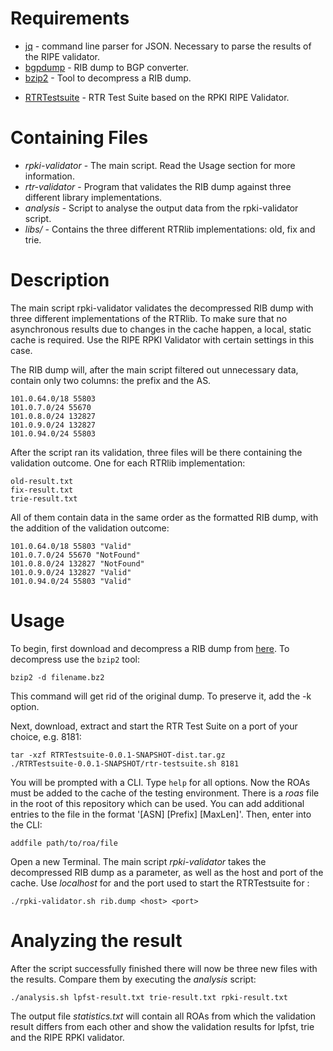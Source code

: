 # Requirements

* [jq](https://stedolan.github.io/jq/) - command line parser for JSON. Necessary to parse the results of the RIPE validator.
* [bgpdump](http://www.ris.ripe.net/source/bgpdump/) - RIB dump to BGP converter.
* [bzip2](http://bzip.org/) - Tool to decompress a RIB dump.
<!--* [rpki-validator-app](https://www.ripe.net/manage-ips-and-asns/resource-management/certification/tools-and-resources) - RIPE RPKI Validator.-->
* [RTRTestsuite](https://github.com/rtrlib/rtr-testsuite/releases/tag/0.0.1) - RTR Test Suite based on the RPKI RIPE Validator.


# Containing Files

- _rpki-validator_ - The main script. Read the Usage section for more information.
- _rtr-validator_ - Program that validates the RIB dump against three different library implementations.
- _analysis_ - Script to analyse the output data from the rpki-validator script.
- _libs/_ - Contains the three different RTRlib implementations: old, fix and trie.


# Description

The main script rpki-validator validates the decompressed RIB dump with three different implementations of the RTRlib. To make sure that no asynchronous results due to changes in the cache happen, a local, static cache is required. Use the RIPE RPKI Validator with certain settings in this case.

The RIB dump will, after the main script filtered out unnecessary data, contain only two columns: the prefix and the AS.

    101.0.64.0/18 55803
    101.0.7.0/24 55670
    101.0.8.0/24 132827
    101.0.9.0/24 132827
    101.0.94.0/24 55803

After the script ran its validation, three files will be there containing the validation outcome. One for each RTRlib implementation:

    old-result.txt
    fix-result.txt
    trie-result.txt

All of them contain data in the same order as the formatted RIB dump, with the addition of the validation outcome:

    101.0.64.0/18 55803 "Valid"
    101.0.7.0/24 55670 "NotFound"
    101.0.8.0/24 132827 "NotFound"
    101.0.9.0/24 132827 "Valid"
    101.0.94.0/24 55803 "Valid"


# Usage

To begin, first download and decompress a RIB dump from [here](http://archive.routeviews.org/bgpdata/).
To decompress use the `bzip2` tool:

    bzip2 -d filename.bz2

This command will get rid of the original dump. To preserve it, add the -k option.

Next, download, extract and start the RTR Test Suite on a port of your choice, e.g. 8181:

    tar -xzf RTRTestsuite-0.0.1-SNAPSHOT-dist.tar.gz
    ./RTRTestsuite-0.0.1-SNAPSHOT/rtr-testsuite.sh 8181

You will be prompted with a CLI. Type `help` for all options. Now the ROAs must be added to the cache of the testing environment. There is a _roas_ file in the root of this repository which can be used. You can add additional entries to the file in the format '\[ASN\] \[Prefix\] \[MaxLen\]'. Then, enter into the CLI:

    addfile path/to/roa/file

Open a new Terminal. The main script _rpki-validator_ takes the decompressed RIB dump as a parameter, as well as the host and port of the cache. Use _localhost_ for <host> and the port used to start the RTRTestsuite for <port>:

    ./rpki-validator.sh rib.dump <host> <port>


# Analyzing the result

After the script successfully finished there will now be three new files with the results. Compare them by executing the _analysis_ script:

    ./analysis.sh lpfst-result.txt trie-result.txt rpki-result.txt

The output file _statistics.txt_ will contain all ROAs from which the validation result differs from each other and show the validation results for lpfst, trie and the RIPE RPKI validator.
